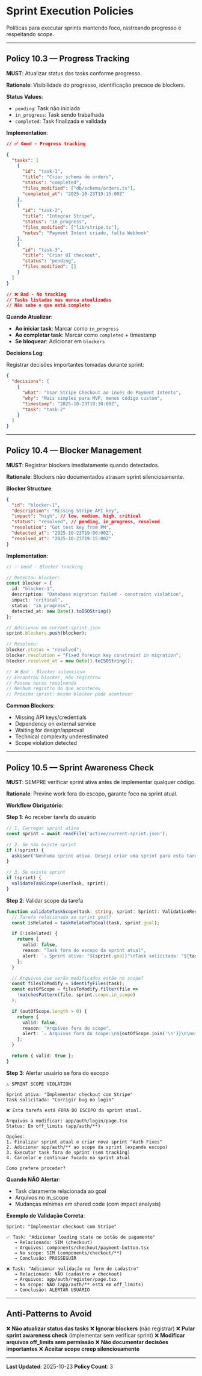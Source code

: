 # Sprint Execution Policies

Políticas para executar sprints mantendo foco, rastreando progresso e respeitando scope.

---

## Policy 10.3 — Progress Tracking

**MUST**: Atualizar status das tasks conforme progresso.

**Rationale**: Visibilidade do progresso, identificação precoce de blockers.

**Status Values**:
- `pending`: Task não iniciada
- `in_progress`: Task sendo trabalhada
- `completed`: Task finalizada e validada

**Implementation**:
```json
// ✅ Good - Progress tracking

{
  "tasks": [
    {
      "id": "task-1",
      "title": "Criar schema de orders",
      "status": "completed",
      "files_modified": ["db/schema/orders.ts"],
      "completed_at": "2025-10-23T19:15:00Z"
    },
    {
      "id": "task-2",
      "title": "Integrar Stripe",
      "status": "in_progress",
      "files_modified": ["lib/stripe.ts"],
      "notes": "Payment Intent criado, falta Webhook"
    },
    {
      "id": "task-3",
      "title": "Criar UI checkout",
      "status": "pending",
      "files_modified": []
    }
  ]
}

// ❌ Bad - No tracking
// Tasks listadas mas nunca atualizadas
// Não sabe o que está completo
```

**Quando Atualizar**:
- **Ao iniciar task**: Marcar como `in_progress`
- **Ao completar task**: Marcar como `completed` + timestamp
- **Se bloquear**: Adicionar em `blockers`

**Decisions Log**:

Registrar decisões importantes tomadas durante sprint:

```json
{
  "decisions": [
    {
      "what": "Usar Stripe Checkout ao invés de Payment Intents",
      "why": "Mais simples para MVP, menos código custom",
      "timestamp": "2025-10-23T19:30:00Z",
      "task": "task-2"
    }
  ]
}
```

---

## Policy 10.4 — Blocker Management

**MUST**: Registrar blockers imediatamente quando detectados.

**Rationale**: Blockers não documentados atrasam sprint silenciosamente.

**Blocker Structure**:
```json
{
  "id": "blocker-1",
  "description": "Missing Stripe API key",
  "impact": "high", // low, medium, high, critical
  "status": "resolved", // pending, in_progress, resolved
  "resolution": "Got test key from PM",
  "detected_at": "2025-10-23T19:00:00Z",
  "resolved_at": "2025-10-23T19:15:00Z"
}
```

**Implementation**:
```typescript
// ✅ Good - Blocker tracking

// Detectou blocker:
const blocker = {
  id: "blocker-1",
  description: "Database migration failed - constraint violation",
  impact: "critical",
  status: "in_progress",
  detected_at: new Date().toISOString()
};

// Adicionou em current-sprint.json
sprint.blockers.push(blocker);

// Resolveu:
blocker.status = "resolved";
blocker.resolution = "Fixed foreign key constraint in migration";
blocker.resolved_at = new Date().toISOString();

// ❌ Bad - Blocker silencioso
// Encontrou blocker, não registrou
// Passou horas resolvendo
// Nenhum registro do que aconteceu
// Próxima sprint: mesmo blocker pode acontecer
```

**Common Blockers**:
- Missing API keys/credentials
- Dependency on external service
- Waiting for design/approval
- Technical complexity underestimated
- Scope violation detected

---

## Policy 10.5 — Sprint Awareness Check

**MUST**: SEMPRE verificar sprint ativa antes de implementar qualquer código.

**Rationale**: Previne work fora do escopo, garante foco na sprint atual.

**Workflow Obrigatório**:

**Step 1**: Ao receber tarefa do usuário
```typescript
// 1. Carregar sprint ativa
const sprint = await readFile('active/current-sprint.json');

// 2. Se não existe sprint
if (!sprint) {
  askUser("Nenhuma sprint ativa. Deseja criar uma sprint para esta tarefa?");
}

// 3. Se existe sprint
if (sprint) {
  validateTaskScope(userTask, sprint);
}
```

**Step 2**: Validar scope da tarefa
```typescript
function validateTaskScope(task: string, sprint: Sprint): ValidationResult {
  // Tarefa relacionada ao sprint goal?
  const isRelated = taskRelatedToGoal(task, sprint.goal);

  if (!isRelated) {
    return {
      valid: false,
      reason: "Task fora do escopo da sprint atual",
      alert: `⚠️ Sprint ativa: "${sprint.goal}"\nTask solicitada: "${task}"\n\n❌ Não relacionadas`
    };
  }

  // Arquivos que serão modificados estão no scope?
  const filesToModify = identifyFiles(task);
  const outOfScope = filesToModify.filter(file =>
    !matchesPattern(file, sprint.scope.in_scope)
  );

  if (outOfScope.length > 0) {
    return {
      valid: false,
      reason: "Arquivos fora do scope",
      alert: `⚠️ Arquivos fora do scope:\n${outOfScope.join('\n')}\n\noff_limits:\n${sprint.scope.off_limits.join('\n')}`
    };
  }

  return { valid: true };
}
```

**Step 3**: Alertar usuário se fora do escopo
```
⚠️ SPRINT SCOPE VIOLATION

Sprint ativa: "Implementar checkout com Stripe"
Task solicitada: "Corrigir bug no login"

❌ Esta tarefa está FORA DO ESCOPO da sprint atual.

Arquivos a modificar: app/auth/login/page.tsx
Status: Em off_limits (app/auth/**)

Opções:
1. Finalizar sprint atual e criar nova sprint "Auth Fixes"
2. Adicionar app/auth/** ao scope da sprint (expande escopo)
3. Executar task fora de sprint (sem tracking)
4. Cancelar e continuar focado na sprint atual

Como prefere proceder?
```

**Quando NÃO Alertar**:
- Task claramente relacionada ao goal
- Arquivos no in_scope
- Mudanças mínimas em shared code (com impact analysis)

**Exemplo de Validação Correta**:
```
Sprint: "Implementar checkout com Stripe"

✅ Task: "Adicionar loading state no botão de pagamento"
   → Relacionado: SIM (checkout)
   → Arquivos: components/checkout/payment-button.tsx
   → No scope: SIM (components/checkout/**)
   → Conclusão: PROSSEGUIR

❌ Task: "Adicionar validação no form de cadastro"
   → Relacionado: NÃO (cadastro ≠ checkout)
   → Arquivos: app/auth/register/page.tsx
   → No scope: NÃO (app/auth/** está em off_limits)
   → Conclusão: ALERTAR USUÁRIO
```

---

## Anti-Patterns to Avoid

❌ **Não atualizar status das tasks**
❌ **Ignorar blockers** (não registrar)
❌ **Pular sprint awareness check** (implementar sem verificar sprint)
❌ **Modificar arquivos off_limits sem permissão**
❌ **Não documentar decisões importantes**
❌ **Aceitar scope creep silenciosamente**

---

**Last Updated**: 2025-10-23
**Policy Count**: 3
